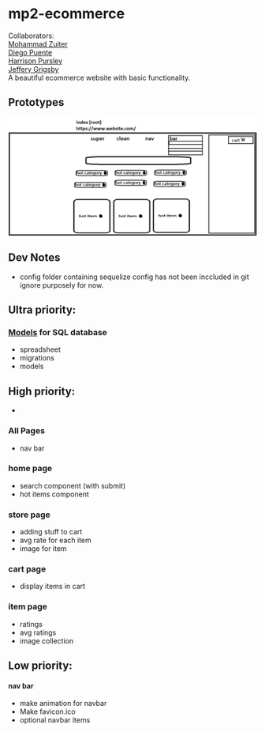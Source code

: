 <!-- 
If you right click the readme in the file list and
click open preview, you can see how this will look. 

you will need this extension from microsoft.
for a proper preview
https://marketplace.visualstudio.com/items?itemName=ms-vscode.live-server
-->



# mp2-ecommerce
Collaborators: \
[Mohammad Zuiter](https://github.com/moefingers) \
[Diego Puente](https://github.com/dpuentex) \
[Harrison Pursley](https://github.com/HarrisonPursley)\
[Jeffery Grigsby](https://github.com/JefferyG00) \
A beautiful ecommerce website with basic functionality.

<!-- design -->
## Prototypes
![Prototype Home](./_design/Home.png)

## Dev Notes
- config folder containing sequelize config has not been inccluded in git ignore purposely for now.
## Ultra priority:

### [Models](https://docs.google.com/spreadsheets/d/1QfpH7j5gNQoXloyshFjNvAq97LzJzVPM_XfwJFtSe18/edit#gid=0) for SQL database
- spreadsheet
- migrations
- models


## High priority:
-
### All Pages
- nav bar 

### home page

- search component (with submit) 
- hot items component 

### store page
- adding stuff to cart 
- avg rate for each item 
- image for item 

### cart page
- display items in cart

### item page
- ratings 
- avg ratings 
- image collection 



## Low priority: 

#### nav bar
- make animation for navbar
- Make favicon.ico
- optional navbar items 

